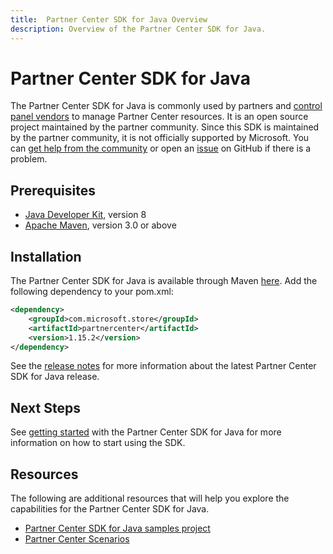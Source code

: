 ```yaml
---
title:  Partner Center SDK for Java Overview
description: Overview of the Partner Center SDK for Java.
---
```


# Partner Center SDK for Java

The Partner Center SDK for Java is commonly used by partners and [control panel vendors](https://docs.microsoft.com/partner-center/enroll-as-cpv) to manage Partner Center resources. It is an open source project maintained by the partner community. Since this SDK is maintained by the partner community, it is not officially supported by Microsoft. You can [get help from the community](https://stackoverflow.com/search?q=partner+center) or open an [issue](https://github.com/microsoft/partner-center-java/issues) on GitHub if there is a problem.

## Prerequisites

- [Java Developer Kit](https://adoptopenjdk.net/), version 8
- [Apache Maven](https://maven.apache.org/download.cgi), version 3.0 or above

## Installation

The Partner Center SDK for Java is available through Maven [here](https://maven.apache.org/download.cgi). Add the following dependency to your pom.xml:

```xml
<dependency>
    <groupId>com.microsoft.store</groupId>
    <artifactId>partnercenter</artifactId>
    <version>1.15.2</version>
</dependency>
```

See the [release notes](release-notes.md) for more information about the latest Partner Center SDK for Java release.

## Next Steps

See [getting started](get-started.md) with the Partner Center SDK for Java for more information on how to start using the SDK.

## Resources

The following are additional resources that will help you explore the capabilities for the Partner Center SDK for Java.

- [Partner Center SDK for Java samples project](https://docs.microsoft.com/samples/microsoft/partner-center-java-samples/partner-center-java-sdk-samples/)
- [Partner Center Scenarios](https://docs.microsoft.com/partner-center/develop/scenarios)
